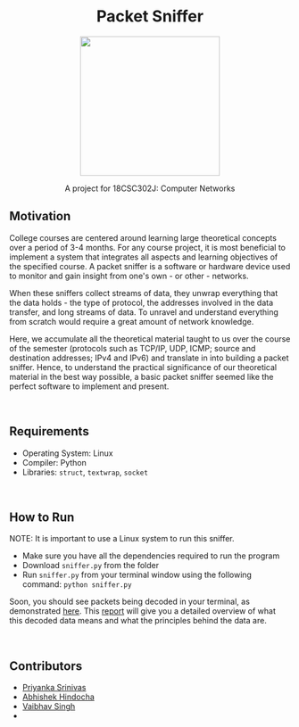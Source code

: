 <div align="center">
  <h1>Packet Sniffer</h1>
  <p><img src="https://marvel-b1-cdn.bc0a.com/f00000000205858/www.netscout.com/sites/default/files/2019-10/02/images/What%20is%20an%20UDP%20Flood%20Attack.png" width="250"></p>
  A project for 18CSC302J: Computer Networks
</div>

<div>
  <h2>Motivation</h2>
  <p>College courses are centered around learning large theoretical concepts over a period of 3-4 months. For any course project, it is most beneficial to implement a system that integrates all aspects and learning objectives of the specified course. A packet sniffer is a software or hardware device used to monitor and gain insight from one's own - or other - networks.</p> 
  <p>When these sniffers collect streams of data, they unwrap everything that the data holds - the type of protocol, the addresses involved in the data transfer, and long streams of data. To unravel and understand everything from scratch would require a great amount of network knowledge.</p>
  <p>Here, we accumulate all the theoretical material taught to us over the course of the semester (protocols such as TCP/IP, UDP, ICMP; source and destination addresses; IPv4 and IPv6) and translate in into building a packet sniffer. Hence, to understand the practical significance of our theoretical material in the best way possible, a basic packet sniffer seemed like the perfect software to implement and present.</p>
</div>
<br>

<div>
  <h2>Requirements</h2>
  <ul>
    <li>Operating System: Linux<br></li>
    <li>Compiler: Python<br></li>
    <li>Libraries: <code>struct</code>, <code>textwrap</code>, <code>socket</code></li>
  </ul>
<div>
<br>

<div>
  <h2>How to Run</h2>
  <p>NOTE: It is important to use a Linux system to run this sniffer.</p>
  <ul>
    <li>Make sure you have all the dependencies required to run the program</li>
    <li>Download <code>sniffer.py</code> from the folder</li>
    <li>Run <code>sniffer.py</code> from your terminal window using the following command: <code>python sniffer.py</code></li>
  </ul>
  <p>Soon, you should see packets being decoded in your terminal, as demonstrated <a href="https://github.com/ps4449/network-packet-sniffer/blob/main/output/output_1.jpeg">here</a>. This <a href="https://github.com/ps4449/network-packet-sniffer/blob/main/report.pdf">report</a> will give you a detailed overview of what this decoded data means and what the principles behind the data are.</p>
</div>
<br>
  
<div>
  <h2>Contributors</h2>
  <ul>
    <li><a href="https://github.com/ps4449">Priyanka Srinivas</a></li>
    <li><a href="https://github.com/abhishek-h1">Abhishek Hindocha</a></li>
    <li><a href="https://github.com/Vaibhavoid">Vaibhav Singh</a></li>
    <li></li>
  </ul>
</div>
<br>
